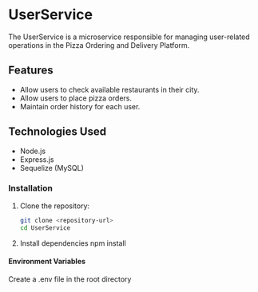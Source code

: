 # UserService

The UserService is a microservice responsible for managing user-related operations in the Pizza Ordering and Delivery Platform.

## Features

- Allow users to check available restaurants in their city.
- Allow users to place pizza orders.
- Maintain order history for each user.


## Technologies Used

- Node.js
- Express.js
- Sequelize (MySQL)

### Installation

1. Clone the repository:

   ```bash
   git clone <repository-url>
   cd UserService

2. Install dependencies
    npm install

#### Environment Variables

Create a .env file in the root directory 

